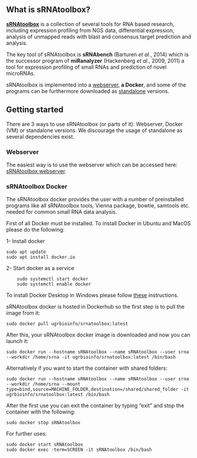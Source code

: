 ## What is sRNAtoolbox?

[**sRNAtoolbox**](http://nar.oxfordjournals.org/content/early/2015/05/26/nar.gkv555.long) is a collection of several tools for RNA based research, including expression profiling from NGS data, differential expression, analysis of unmapped reads with blast and consensus target prediction and analysis.

The key tool of sRNAtoolbox is **sRNAbench** (Barturen _et al._, 2014) which is the successor program of **miRanalyzer** (Hackenberg _et al._, 2009, 2011) a tool for expression profiling of small RNAs and prediction of novel microRNAs.

sRNAtoolbox is implemented into a [webserver](https://arn.ugr.es/srnatoolbox), **a Docker**, and some of the programs can be furthermore downloaded as [standalone](https://bioinfo2.ugr.es/srnatoolbox/standalone/) versions.

## Getting started

There are 3 ways to use sRNAtoolbox (or parts of it): Webserver, Docker (VM) or standalone versions. We discourage the usage of standalone as several dependencies exist. 

### Webserver
The easiest way is to use the webserver which can be accessed here: [sRNAtoolbox webserver](https://arn.ugr.es/srnatoolbox). 

### sRNAtoolbox Docker
The sRNAtoolbox docker provides the user with a number of preinstalled programs like all sRNAtoolbox tools, Vienna package, bowtie, samtools etc. needed for common small RNA data analysis. 

First of all Docker must be installed. To install Docker in Ubuntu and MacOS please do the following: 

1- Install docker
```
sudo apt update
sudo apt install docker.io
```

2- Start docker as a service
```
	sudo systemctl start docker
	sudo systemctl enable docker
```
To install Docker Desktop in Windows please follow [these](https://docs.docker.com/docker-for-windows/install/) instructions.

sRNAtoolbox docker is hosted in Dockerhub so the first step is to pull the image from it:

```
sudo docker pull ugrbioinfo/srnatoolbox:latest
```

After this, your sRNAtoolbox docker image is downloaded and now you can launch it:
```
sudo docker run --hostname sRNAtoolbox --name sRNAtoolbox --user srna --workdir /home/srna -it ugrbioinfo/srnatoolbox:latest /bin/bash
```

Alternatively if you want to start the container with shared folders:

```
sudo docker run --hostname sRNAtoolbox --name sRNAtoolbox --user srna --workdir /home/srna --mount type=bind,source=MACHINE_FOLDER,destination=/shared/shared_folder -it ugrbioinfo/srnatoolbox:latest /bin/bash
```

After the first use you can exit the container by typing “exit” and stop the container with the following:
```
sudo docker stop sRNAtoolbox
```

For further uses:
```
sudo docker start sRNAtoolbox 
sudo docker exec -term=SCREEN -it sRNAtoolbox /bin/bash
```
